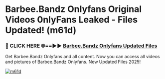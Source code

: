# Barbee.Bandz Onlyfans Original Videos 0nlyFans Leaked - Files Updated! (m61d)

<h3>🔴 CLICK HERE 🌐==►► <a href="https://tinyurl.com/2m67pmp6" rel="nofollow">Barbee.Bandz Onlyfans Updated Files</a></h3>

Get Barbee.Bandz Onlyfans and all content. Now you can access all videos and pictures of Barbee.Bandz Onlyfans. New Updated Files 2025!

[![m61d](https://i.imgur.com/H4QAA4z.gif)](https://tinyurl.com/2m67pmp6)